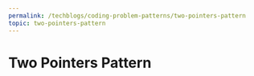 ```yaml
---
permalink: /techblogs/coding-problem-patterns/two-pointers-pattern
topic: two-pointers-pattern
---
```




# Two Pointers Pattern

